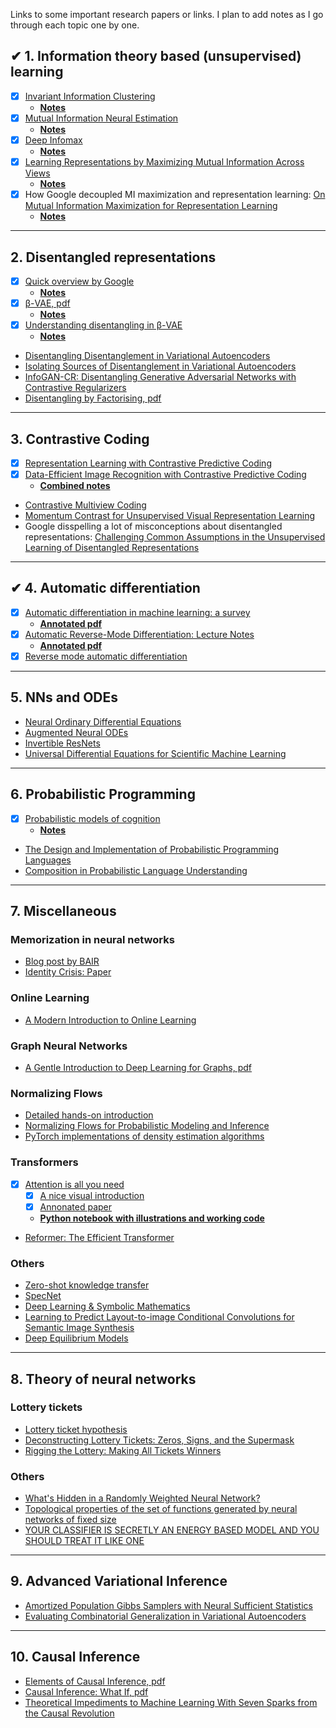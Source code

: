 Links to some important research papers or links. I plan to add notes as I go through each topic one by one.


## ✔ 1. Information theory based (unsupervised) learning
* [x] [Invariant Information Clustering](https://arxiv.org/abs/1807.06653)
   * [__Notes__](https://github.com/vinsis/math-and-ml-notes/blob/master/notes/iic.md)
* [x] [Mutual Information Neural Estimation](https://arxiv.org/abs/1801.04062)
  * [__Notes__](https://github.com/vinsis/math-and-ml-notes/blob/master/notes/mine.md)
* [x] [Deep Infomax](https://arxiv.org/abs/1808.06670)
  * [__Notes__](https://github.com/vinsis/math-and-ml-notes/blob/master/notes/deepinfomax.md)
* [x] [Learning Representations by Maximizing Mutual Information Across Views](https://arxiv.org/abs/1906.00910)
  * [__Notes__](https://github.com/vinsis/math-and-ml-notes/blob/master/notes/amdim.md)
* [x] How Google decoupled MI maximization and representation learning: [On Mutual Information Maximization for Representation Learning](https://arxiv.org/abs/1907.13625)
  * [__Notes__](https://github.com/vinsis/math-and-ml-notes/blob/master/notes/on_mi_maximization.md)

---

## 2. Disentangled representations
* [x] [Quick overview by Google](https://ai.googleblog.com/2019/04/evaluating-unsupervised-learning-of.html)
  *  [__Notes__](https://github.com/vinsis/math-and-ml-notes/blob/master/notes/unsupervised_disentanglement.md)
* [x] [β-VAE, pdf](https://openreview.net/pdf?id=Sy2fzU9gl)
  *  [__Notes__](https://github.com/vinsis/math-and-ml-notes/blob/master/notes/betavae.md)
* [x] [Understanding disentangling in β-VAE](https://arxiv.org/abs/1804.03599)
  *  [__Notes__](https://github.com/vinsis/math-and-ml-notes/blob/master/notes/understanding_betavae.md)
* [Disentangling Disentanglement in Variational Autoencoders](https://arxiv.org/abs/1812.02833)
* [Isolating Sources of Disentanglement in Variational Autoencoders](https://arxiv.org/abs/1802.04942)
* [InfoGAN-CR: Disentangling Generative Adversarial Networks with Contrastive Regularizers](https://arxiv.org/abs/1906.06034)
* [Disentangling by Factorising, pdf](https://www.cs.toronto.edu/~amnih/papers/disentangling_nips_ws.pdf)

---

## 3. Contrastive Coding
* [x] [Representation Learning with Contrastive Predictive Coding](https://arxiv.org/abs/1807.03748)
* [x] [Data-Efficient Image Recognition with Contrastive Predictive Coding](https://arxiv.org/abs/1905.09272)
  *  [__Combined notes__](https://github.com/vinsis/math-and-ml-notes/blob/master/notes/contrastive_predictive_coding.md)
* [Contrastive Multiview Coding](https://arxiv.org/abs/1906.05849)
* [Momentum Contrast for Unsupervised Visual Representation Learning](https://arxiv.org/abs/1911.05722)
* Google disspelling a lot of misconceptions about disentangled representations: [Challenging Common Assumptions in the Unsupervised Learning of Disentangled Representations](https://arxiv.org/abs/1811.12359)

---

## ✔ 4. Automatic differentiation
* [x] [Automatic differentiation in machine learning: a survey](https://arxiv.org/abs/1502.05767)
  * [__Annotated pdf__](https://github.com/vinsis/math-and-ml-notes/blob/master/pdfs/1502.05767.pdf)
* [x] [Automatic Reverse-Mode Differentiation: Lecture Notes](http://www.cs.cmu.edu/~wcohen/10-605/notes/autodiff.pdf)
  * [__Annotated pdf__](https://github.com/vinsis/math-and-ml-notes/blob/master/pdfs/autodiff.pdf)
* [x] [Reverse mode automatic differentiation](https://rufflewind.com/2016-12-30/reverse-mode-automatic-differentiation)

---

## 5. NNs and ODEs
* [Neural Ordinary Differential Equations](https://arxiv.org/pdf/1806.07366.pdf)
* [Augmented Neural ODEs](https://arxiv.org/abs/1904.01681)
* [Invertible ResNets](https://arxiv.org/pdf/1811.00995.pdf)
* [Universal Differential Equations for Scientific Machine Learning](https://arxiv.org/abs/2001.04385)

---

## 6. Probabilistic Programming
* [x] [Probabilistic models of cognition](http://probmods.org/)
  * [__Notes__](https://github.com/vinsis/math-and-ml-notes/blob/master/notes/probmods/)
* [The Design and Implementation of Probabilistic Programming Languages](http://dippl.org)
* [Composition in Probabilistic Language Understanding](http://gscontras.github.io/ESSLLI-2016/)

---

## 7. Miscellaneous
### Memorization in neural networks
* [Blog post by BAIR](https://bair.berkeley.edu/blog/2019/08/13/memorization/)
* [Identity Crisis: Paper](https://arxiv.org/abs/1902.04698)

### Online Learning
* [A Modern Introduction to Online Learning](https://arxiv.org/abs/1912.13213)

### Graph Neural Networks
* [A Gentle Introduction to Deep Learning for Graphs, pdf](https://arxiv.org/pdf/1912.12693.pdf)

### Normalizing Flows
* [Detailed hands-on introduction](https://github.com/acids-ircam/pytorch_flows)
* [Normalizing Flows for Probabilistic Modeling and Inference](https://arxiv.org/abs/1912.02762)
* [PyTorch implementations of density estimation algorithms](https://github.com/kamenbliznashki/normalizing_flows)

### Transformers
* [x] [Attention is all you need](https://arxiv.org/abs/1706.03762)
  * [x] [A nice visual introduction](http://jalammar.github.io/illustrated-transformer/)
  * [x] [Annonated paper](http://nlp.seas.harvard.edu/2018/04/03/attention.html)
  * [__Python notebook with illustrations and working code__](https://github.com/vinsis/math-and-ml-notes/blob/master/notebooks/Transformer%20-%20Illustration%20and%20code.ipynb)
* [Reformer: The Efficient Transformer](https://arxiv.org/abs/2001.04451)

### Others
* [Zero-shot knowledge transfer](https://arxiv.org/abs/1905.09768)
* [SpecNet](https://arxiv.org/abs/1905.10915)
* [Deep Learning & Symbolic Mathematics](https://arxiv.org/abs/1912.01412)
* [Learning to Predict Layout-to-image Conditional Convolutions for Semantic Image Synthesis](https://papers.nips.cc/paper/8347-learning-to-predict-layout-to-image-conditional-convolutions-for-semantic-image-synthesis)
* [Deep Equilibrium Models](https://papers.nips.cc/paper/8358-deep-equilibrium-models)

---

## 8. Theory of neural networks
### Lottery tickets
* [Lottery ticket hypothesis](http://news.mit.edu/2019/smarter-training-neural-networks-0506)
* [Deconstructing Lottery Tickets: Zeros, Signs, and the Supermask](https://arxiv.org/abs/1905.01067)
* [Rigging the Lottery: Making All Tickets Winners](https://arxiv.org/abs/1911.11134)

### Others
* [What's Hidden in a Randomly Weighted Neural Network?](https://arxiv.org/abs/1911.13299)
* [Topological properties of the set of functions generated by neural networks of fixed size](https://arxiv.org/abs/1806.08459)
* [YOUR  CLASSIFIER  IS  SECRETLY  AN  ENERGY  BASED MODEL AND YOU  SHOULD TREAT IT LIKE ONE](https://arxiv.org/abs/1912.03263)

---

## 9. Advanced Variational Inference
* [Amortized Population Gibbs Samplers with Neural Sufficient Statistics](https://arxiv.org/abs/1911.01382)
* [Evaluating Combinatorial Generalization in Variational Autoencoders](https://arxiv.org/abs/1911.04594)

---

## 10. Causal Inference
* [Elements of Causal Inference, pdf](https://www.dropbox.com/s/gkmsow492w3oolt/11283.pdf)
* [Causal Inference: What If, pdf](https://cdn1.sph.harvard.edu/wp-content/uploads/sites/1268/2019/10/ci_hernanrobins_1oct19.pdf)
* [Theoretical Impediments to Machine Learning With Seven Sparks from the Causal Revolution](https://arxiv.org/abs/1801.04016)
